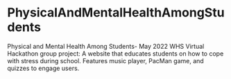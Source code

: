 # PhysicalAndMentalHealthAmongStudents
Physical and Mental Health Among Students- May 2022 WHS Virtual Hackathon group project: A website that educates students on how to cope with stress during school. Features music player, PacMan game, and quizzes to engage users. 
